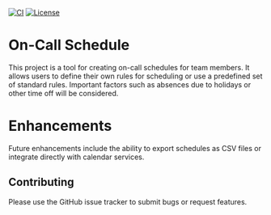[![CI](https://github.com/orltom/on-call-schedule/actions/workflows/github-actions-ci/badge.svg?branch=main)](https://github.com/orltom/on-call-schedule/actions/workflows/github-actions-ci.yaml)
[![License](https://img.shields.io/github/license/orltom/on-call-schedule)](/LICENSE)

# On-Call Schedule
This project is a tool for creating on-call schedules for team members. It allows users to define their own rules for 
scheduling or use a predefined set of standard rules. Important factors such as absences due to holidays or 
other time off will be considered.

# Enhancements 
Future enhancements include the ability to export schedules as CSV files or integrate directly with calendar services.

## Contributing
Please use the GitHub issue tracker to submit bugs or request features.



